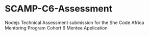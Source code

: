 # SCAMP-C6-Assessment
Nodejs Technical Assessment submission for the She Code Africa Mentoring Program Cohort 6 Mentee Application
